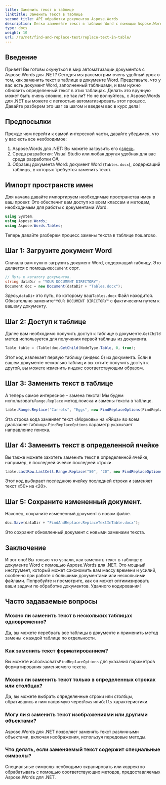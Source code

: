 ```yaml
---
title: Заменить текст в таблице
linktitle: Заменить текст в таблице
second_title: API обработки документов Aspose.Words
description: Легко заменяйте текст в таблице Word с помощью Aspose.Words для .NET с помощью этого подробного пошагового руководства.
type: docs
weight: 10
url: /ru/net/find-and-replace-text/replace-text-in-table/
---
```

## Введение

Привет! Вы готовы окунуться в мир автоматизации документов с Aspose.Words для .NET? Сегодня мы рассмотрим очень удобный урок о том, как заменить текст в таблице в документе Word. Представьте, что у вас есть документ Word, заполненный таблицами, и вам нужно обновить определенный текст в этих таблицах. Делать это вручную может быть очень сложно, не так ли? Но не волнуйтесь, с Aspose.Words для .NET вы можете с легкостью автоматизировать этот процесс. Давайте разберем это шаг за шагом и введем вас в курс дела!

## Предпосылки

Прежде чем перейти к самой интересной части, давайте убедимся, что у вас есть все необходимое:

1.  Aspose.Words для .NET: Вы можете загрузить его с[здесь](https://releases.aspose.com/words/net/).
2. Среда разработки: Visual Studio или любая другая удобная для вас среда разработки C#.
3. Образец документа Word: документ Word (`Tables.docx`), содержащий таблицы, в которых требуется заменить текст.

## Импорт пространств имен

Для начала давайте импортируем необходимые пространства имен в ваш проект. Это обеспечит вам доступ ко всем классам и методам, необходимым для работы с документами Word.

```csharp
using System;
using Aspose.Words;
using Aspose.Words.Tables;
```

Теперь давайте разберем процесс замены текста в таблице пошагово.

## Шаг 1: Загрузите документ Word

 Сначала вам нужно загрузить документ Word, содержащий таблицу. Это делается с помощью`Document` сорт.

```csharp
// Путь к каталогу документов.
string dataDir = "YOUR DOCUMENT DIRECTORY";
Document doc = new Document(dataDir + "Tables.docx");
```

 Здесь,`dataDir` это путь, по которому ваш`Tables.docx` Файл находится. Обязательно замените`"YOUR DOCUMENT DIRECTORY"` с фактическим путем к вашему документу.

## Шаг 2: Доступ к таблице

 Далее вам необходимо получить доступ к таблице в документе.`GetChild` метод используется для получения первой таблицы из документа.

```csharp
Table table = (Table)doc.GetChild(NodeType.Table, 0, true);
```

Этот код извлекает первую таблицу (индекс 0) из документа. Если в вашем документе несколько таблиц и вы хотите получить доступ к другой, вы можете изменить индекс соответствующим образом.

## Шаг 3: Заменить текст в таблице

 А теперь самое интересное – замена текста! Мы будем использовать`Range.Replace` метод поиска и замены текста в таблице.

```csharp
table.Range.Replace("Carrots", "Eggs", new FindReplaceOptions(FindReplaceDirection.Forward));
```

 Эта строка кода заменяет текст «Морковь» на «Яйца» во всем диапазоне таблицы.`FindReplaceOptions` параметр указывает направление поиска.

## Шаг 4: Заменить текст в определенной ячейке

Вы также можете захотеть заменить текст в определенной ячейке, например, в последней ячейке последней строки.

```csharp
table.LastRow.LastCell.Range.Replace("50", "20", new FindReplaceOptions(FindReplaceDirection.Forward));
```

Этот код выбирает последнюю ячейку последней строки и заменяет текст «50» на «20».

## Шаг 5: Сохраните измененный документ.

Наконец, сохраните измененный документ в новом файле.

```csharp
doc.Save(dataDir + "FindAndReplace.ReplaceTextInTable.docx");
```

Это сохранит обновленный документ с новыми заменами текста.

## Заключение

И вот оно! Вы только что узнали, как заменить текст в таблице в документе Word с помощью Aspose.Words для .NET. Это мощный инструмент, который может сэкономить вам массу времени и усилий, особенно при работе с большими документами или несколькими файлами. Попробуйте и посмотрите, как он может оптимизировать ваши задачи по обработке документов. Удачного кодирования!

## Часто задаваемые вопросы

### Можно ли заменить текст в нескольких таблицах одновременно?
Да, вы можете перебрать все таблицы в документе и применить метод замены к каждой таблице по отдельности.

### Как заменить текст форматированием?
 Вы можете использовать`FindReplaceOptions` для указания параметров форматирования заменяемого текста.

### Можно ли заменить текст только в определенных строках или столбцах?
 Да, вы можете выбрать определенные строки или столбцы, обратившись к ним напрямую через`Rows` или`Cells` характеристики.

### Могу ли я заменить текст изображениями или другими объектами?
Aspose.Words для .NET позволяет заменять текст различными объектами, включая изображения, используя передовые методы.

### Что делать, если заменяемый текст содержит специальные символы?
Специальные символы необходимо экранировать или корректно обрабатывать с помощью соответствующих методов, предоставляемых Aspose.Words для .NET.